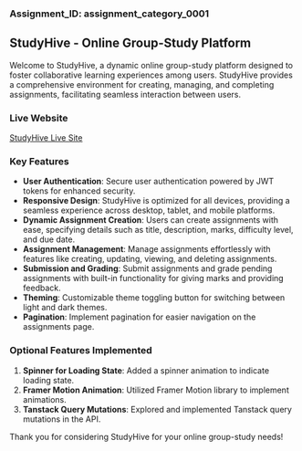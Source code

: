 ### **Assignment_ID: assignment_category_0001**

## **StudyHive - Online Group-Study Platform**

Welcome to StudyHive, a dynamic online group-study platform designed to foster collaborative learning experiences among users. StudyHive provides a comprehensive environment for creating, managing, and completing assignments, facilitating seamless interaction between users.


### **Live Website**
[StudyHive Live Site](https://b9a11-a9c79.web.app)


### **Key Features**

- **User Authentication**: Secure user authentication powered by JWT tokens for enhanced security.
- **Responsive Design**: StudyHive is optimized for all devices, providing a seamless experience across desktop, tablet, and mobile platforms.
- **Dynamic Assignment Creation**: Users can create assignments with ease, specifying details such as title, description, marks, difficulty level, and due date.
- **Assignment Management**: Manage assignments effortlessly with features like creating, updating, viewing, and deleting assignments.
- **Submission and Grading**: Submit assignments and grade pending assignments with built-in functionality for giving marks and providing feedback.
- **Theming**: Customizable theme toggling button for switching between light and dark themes. 
- **Pagination**: Implement pagination for easier navigation on the assignments page.

### **Optional Features Implemented**

1. **Spinner for Loading State**: Added a spinner animation to indicate loading state.
2. **Framer Motion Animation**: Utilized Framer Motion library to implement animations.
3. **Tanstack Query Mutations**: Explored and implemented Tanstack query mutations in the API.

Thank you for considering StudyHive for your online group-study needs!